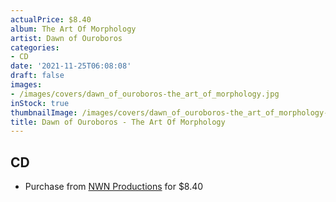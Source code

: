 ```yaml
---
actualPrice: $8.40
album: The Art Of Morphology
artist: Dawn of Ouroboros
categories:
- CD
date: '2021-11-25T06:08:08'
draft: false
images:
- /images/covers/dawn_of_ouroboros-the_art_of_morphology.jpg
inStock: true
thumbnailImage: /images/covers/dawn_of_ouroboros-the_art_of_morphology-thumb.jpg
title: Dawn of Ouroboros - The Art Of Morphology
---
```


## CD
* Purchase from [NWN Productions](http://shop.nwnprod.com/index.php?route=product/product&path=93&product_id=11212&sort=pd.name&order=ASC) for $8.40

